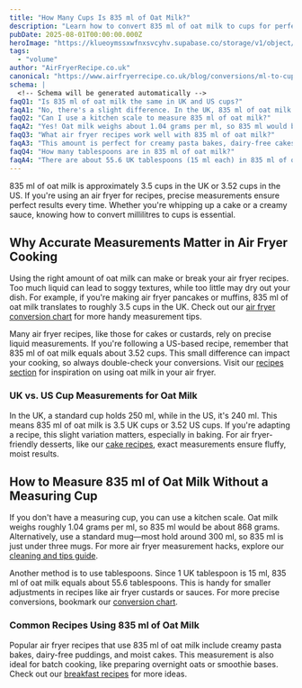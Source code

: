 ```yaml
---
title: "How Many Cups Is 835 ml of Oat Milk?"
description: "Learn how to convert 835 ml of oat milk to cups for perfect baking and cooking every time. Includes UK and US measurements."
pubDate: 2025-08-01T00:00:00.000Z
heroImage: "https://klueoymssxwfnxsvcyhv.supabase.co/storage/v1/object/public/Shmucket/how-many-cups-is-835-ml-of-oat-milk.webp"
tags:
  - "volume"
author: "AirFryerRecipe.co.uk"
canonical: "https://www.airfryerrecipe.co.uk/blog/conversions/ml-to-cups/how-many-cups-is-835-ml-of-oat-milk"
schema: |
  <!-- Schema will be generated automatically -->
faqQ1: "Is 835 ml of oat milk the same in UK and US cups?"
faqA1: "No, there's a slight difference. In the UK, 835 ml of oat milk equals 3.5 cups, while in the US, it's approximately 3.52 cups due to the smaller US cup size (240 ml vs. 250 ml). Always check which measurement system your recipe uses."
faqQ2: "Can I use a kitchen scale to measure 835 ml of oat milk?"
faqA2: "Yes! Oat milk weighs about 1.04 grams per ml, so 835 ml would be roughly 868 grams. A kitchen scale is a great alternative if you don't have measuring cups handy, especially for air fryer recipes requiring precision."
faqQ3: "What air fryer recipes work well with 835 ml of oat milk?"
faqA3: "This amount is perfect for creamy pasta bakes, dairy-free cakes, and custards. It's also ideal for batch cooking, like overnight oats or smoothie bases. Explore our air fryer recipe collection for more inspiration."
faqQ4: "How many tablespoons are in 835 ml of oat milk?"
faqA4: "There are about 55.6 UK tablespoons (15 ml each) in 835 ml of oat milk. This method is useful for smaller recipe adjustments, such as sauces or dressings in your air fryer dishes."
---
```

<p>835 ml of oat milk is approximately 3.5 cups in the UK or 3.52 cups in the US. If you're using an air fryer for recipes, precise measurements ensure perfect results every time. Whether you're whipping up a cake or a creamy sauce, knowing how to convert millilitres to cups is essential.</p>  

<h2>Why Accurate Measurements Matter in Air Fryer Cooking</h2>  
<p>Using the right amount of oat milk can make or break your air fryer recipes. Too much liquid can lead to soggy textures, while too little may dry out your dish. For example, if you're making air fryer pancakes or muffins, 835 ml of oat milk translates to roughly 3.5 cups in the UK. Check out our <a href=https://www.airfryerrecipe.co.uk/air-fryer-conversion-chart>air fryer conversion chart</a> for more handy measurement tips.</p>  

<p>Many air fryer recipes, like those for cakes or custards, rely on precise liquid measurements. If you're following a US-based recipe, remember that 835 ml of oat milk equals about 3.52 cups. This small difference can impact your cooking, so always double-check your conversions. Visit our <a href=https://www.airfryerrecipe.co.uk/recipes>recipes section</a> for inspiration on using oat milk in your air fryer.</p>  

<h3>UK vs. US Cup Measurements for Oat Milk</h3>  
<p>In the UK, a standard cup holds 250 ml, while in the US, it's 240 ml. This means 835 ml of oat milk is 3.5 UK cups or 3.52 US cups. If you're adapting a recipe, this slight variation matters, especially in baking. For air fryer-friendly desserts, like our <a href=https://www.airfryerrecipe.co.uk/recipe-category/cakes>cake recipes</a>, exact measurements ensure fluffy, moist results.</p>  

<h2>How to Measure 835 ml of Oat Milk Without a Measuring Cup</h2>  
<p>If you don't have a measuring cup, you can use a kitchen scale. Oat milk weighs roughly 1.04 grams per ml, so 835 ml would be about 868 grams. Alternatively, use a standard mug—most hold around 300 ml, so 835 ml is just under three mugs. For more air fryer measurement hacks, explore our <a href=https://www.airfryerrecipe.co.uk/air-fryer-cleaner>cleaning and tips guide</a>.</p>  

<p>Another method is to use tablespoons. Since 1 UK tablespoon is 15 ml, 835 ml of oat milk equals about 55.6 tablespoons. This is handy for smaller adjustments in recipes like air fryer custards or sauces. For more precise conversions, bookmark our <a href=https://www.airfryerrecipe.co.uk/air-fryer-conversion-chart>conversion chart</a>.</p>  

<h3>Common Recipes Using 835 ml of Oat Milk</h3>  
<p>Popular air fryer recipes that use 835 ml of oat milk include creamy pasta bakes, dairy-free puddings, and moist cakes. This measurement is also ideal for batch cooking, like preparing overnight oats or smoothie bases. Check out our <a href=https://www.airfryerrecipe.co.uk/recipe-category/breakfast>breakfast recipes</a> for more ideas.</p>
